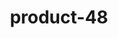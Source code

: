 ---
title: "product-48"
description: Lorem ipsum dolor sit amet, consectetur adipiscing elit, sed do eiusmod tempor incididunt ut labore et dolore magna aliqua. Ut enim ad minim veniam, quis nostrud exercitation ullamco laboris nisi ut aliquip ex ea commodo consequat. Duis aute irure dolor in reprehenderit in voluptate velit esse cillum dolore eu fugiat nulla pariatur. Excepteur sint occaecat cupidatat non proident, sunt in culpa qui officia deserunt mollit anim id est laborum.
img: src/assets/images/products/asala/product-48.webp
family: [asala-products]
price: 72.99
priceDiscount: 0
weight: 2.00048
rating: 100
id: 6sV2eZlXhYPl
---